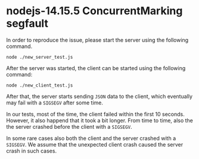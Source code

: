 # nodejs-14.15.5 ConcurrentMarking segfault

In order to reproduce the issue, please start the server using the following command.
```
node ./new_server_test.js
```

After the server was started, the client can be started using the following command:
```
node ./new_client_test.js
```

After that, the server starts sending `JSON` data to the client, which eventually may fail with a `SIGSEGV` after some time.

In our tests, most of the time, the client failed within the first 10 seconds. However, it also happend that it took a bit longer. From time to time, also the the server crashed before the client with a `SIGSEGV`.

In some rare cases also both the client and the server crashed with a `SIGSEGV`. We assume that the unexpected client crash caused the server crash in such cases.
